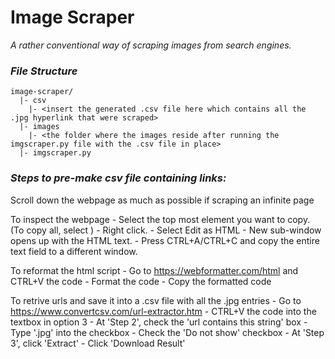# Image Scraper

_A rather conventional way of scraping images from search engines._

### _File Structure_
```
image-scraper/
  |- csv
    |- <insert the generated .csv file here which contains all the .jpg hyperlink that were scraped>
  |- images
    |- <the folder where the images reside after running the imgscraper.py file with the .csv file in place>
  |- imgscraper.py
```
### _Steps to pre-make csv file containing links:_

  Scroll down the webpage as much as possible if scraping an infinite page

  To inspect the webpage
    - Select the top most element you want to copy. (To copy all, select <html>)
    - Right click.
    - Select Edit as HTML
    - New sub-window opens up with the HTML text.
    - Press CTRL+A/CTRL+C and copy the entire text field to a different window.
        
  To reformat the html script
    - Go to https://webformatter.com/html and CTRL+V the code
    - Format the code
    - Copy the formatted code
        
  To retrive urls and save it into a .csv file with all the .jpg entries 
    - Go to https://www.convertcsv.com/url-extractor.htm
    - CTRL+V the code into the textbox in option 3
    - At 'Step 2', check the 'url contains this string' box
    - Type '.jpg' into the checkbox 
    - Check the 'Do not show' checkbox
    - At 'Step 3', click 'Extract'
    - Click 'Download Result'
